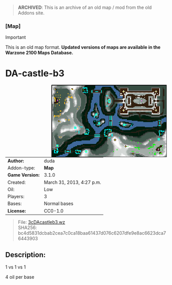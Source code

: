 > **ARCHIVED**: This is an archive of an old map / mod from the old Addons site.

### [Map]

> [!IMPORTANT]
> This is an old map format. **Updated versions of maps are available in the Warzone 2100 Maps Database.**

# DA-castle-b3

<img src="./preview.jpg" align="right" />

| | |
| - | - |
| __Author:__ | duda |
| Addon-type: | __Map__ |
| __Game Version:__ | 3.1.0 |
| Created: | March 31, 2013, 4:27 p.m. |
| Oil: | Low |
| Players: | 3 |
| Bases: | Normal bases |
| __License:__ | CC0-1.0 |

> File: [3cDAcastleb3.wz](https://github.com/Warzone2100/old-addons-site/raw/main/assets/89/3cDAcastleb3.wz)  
> SHA256: bc4d5831dcbab2cea7c0ca18baa61437d076c6207dfe9e8ac6623dca76443903

## Description:

1 vs 1 vs 1 

4 oil per base

